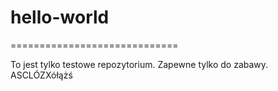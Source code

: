 # hello-world

=============================

To jest tylko testowe repozytorium. Zapewne tylko do zabawy. 
ASCLÓZXółążś
